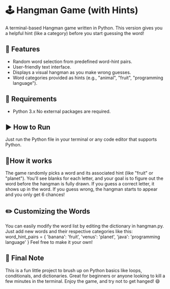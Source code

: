 # 🕹️ Hangman Game (with Hints)

A terminal-based Hangman game written in Python. This version gives you a helpful hint (like a category) before you start guessing the word!

## 🚀 Features
- Random word selection from predefined word-hint pairs.
- User-friendly text interface.
- Displays a visual hangman as you make wrong guesses.
- Word categories provided as hints (e.g., "animal", "fruit", "programming language").

## 🧰 Requirements
- Python 3.x
No external packages are required.

## ▶️ How to Run
Just run the Python file in your terminal or any code editor that supports Python.

## 🧠How it works
The game randomly picks a word and its associated hint (like "fruit" or "planet"). You'll see blanks for each letter, and your goal is to figure out the word before the hangman is fully drawn.
If you guess a correct letter, it shows up in the word.
If you guess wrong, the hangman starts to appear and you only get 6 chances!

## ✏️ Customizing the Words
You can easily modify the word list by editing the dictionary in hangman.py. Just add new words and their respective categories like this:
word_hint_pairs = {
    'banana': 'fruit',
    'venus': 'planet',
    'java': 'programming language'
}
Feel free to make it your own!

## 🙌 Final Note
This is a fun little project to brush up on Python basics like loops, conditionals, and dictionaries. Great for beginners or anyone looking to kill a few minutes in the terminal.
Enjoy the game, and try not to get hanged! 😄

